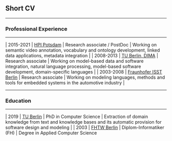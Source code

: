 ## Short CV

---
### Professional Experience
---

| 2015-2021 | [HPI Potsdam]((https://hpi.de/meinel/knowledge-tech/former-topics/semantics.html)) | Research associate / PostDoc | Working on semantic video annotation, vocabulary and ontology development, linked data applications, metadata integration |
| 2008-2013 | [TU Berlin, DIMA](https://www.dima.tu-berlin.de/) | Research associate | Working on model-based data and software integration, natural language processing, model-based software development, domain-specific languages |
| 2003-2008 | [Fraunhofer ISST Berlin](https://www.isst.fraunhofer.de/) | Research associate | Working on modeling languages, methods and tools for embedded systems in the automotive industry |

---
### Education
---

| 2019 | [TU Berlin](https://www.eecs.tu-berlin.de/menue/research/doctorates/doctorates_2019/parameter/en/) | PhD in Computer Science | Extraction of domain knowledge from text and knowledge bases and its automatic provision for software design and modeling |
| 2003 | [FHTW Berlin](https://www.htw-berlin.de/en/) | Diplom-Informatiker (FH) | Degree in Applied Computer Science

